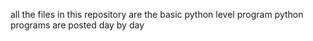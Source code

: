 all the files in this repository are the basic python level program
python programs are posted day by day

